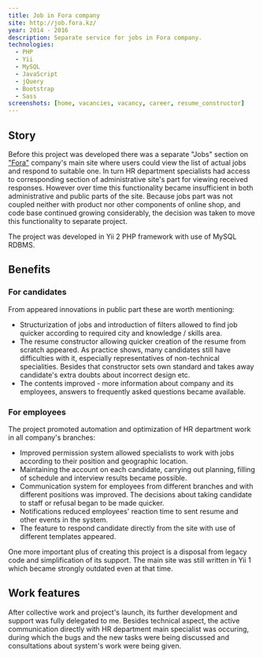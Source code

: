 ```yaml
---
title: Job in Fora company
site: http://job.fora.kz/
year: 2014 - 2016
description: Separate service for jobs in Fora company.
technologies:
  - PHP
  - Yii
  - MySQL
  - JavaScript
  - jQuery
  - Bootstrap
  - Sass
screenshots: [home, vacancies, vacancy, career, resume_constructor]
---
```


## Story

Before this project was developed there was a separate "Jobs" section on ["Fora"][Fora] company's main site  where users 
could view the list of actual jobs and respond to suitable one. In turn HR department specialists had access to 
corresponding section of administrative site's part for viewing received responses. However over time this functionality 
became insufficient in both administrative and public parts of the site. Because jobs part was not coupled neither with 
product nor other components of online shop, and code base continued growing considerably, the decision was taken to 
move this functionality to separate project.

The project was developed in Yii 2 PHP framework with use of MySQL RDBMS.

## Benefits

### For candidates

From appeared innovations in public part these are worth mentioning:

- Structurization of jobs and introduction of filters allowed to find job quicker according to required city and 
knowledge / skills area.
- The resume constructor allowing quicker creation of the resume from scratch appeared. As practice shows, many 
candidates still have difficulties with it, especially representatives of non-technical specialities. Besides that
constructor sets own standard and takes away candidate's extra doubts about incorrect design etc.
- The contents improved - more information about company and its employees, answers to frequently asked questions became 
available.

### For employees

The project promoted automation and optimization of HR department work in all company's branches:

- Improved permission system allowed specialists to work with jobs according to their position and geographic location.
- Maintaining the account on each candidate, carrying out planning, filling of schedule and interview results became 
possible.
- Communication system for employees from different branches and with different positions was improved. The decisions
about taking candidate to staff or refusal began to be made quicker.
- Notifications reduced employees' reaction time to sent resume and other events in the system.
- The feature to respond candidate directly from the site with use of different templates appeared.

One more important plus of creating this project is a disposal from legacy code and simplification of its support. The
main site was still written in Yii 1 which became strongly outdated even at that time.

## Work features

After collective work and project's launch, its further development and support was fully delegated to me. Besides
technical aspect, the active communication directly with HR department main specialist was occuring, during which the 
bugs and the new tasks were being discussed and consultations about system's work were being given.

[Fora]: https://fora.kz/
